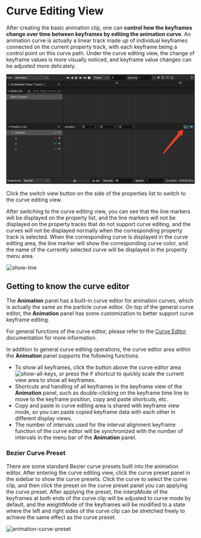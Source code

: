# Curve Editing View

After creating the basic animation clip, one can **control how the keyframes change over time between keyframes by editing the animation curve**. An animation curve is actually a linear track made up of individual keyframes connected on the current property track, with each keyframe being a control point on this curve path. Under the curve editing view, the change of keyframe values is more visually noticed, and keyframe value changes can be adjusted more delicately.

![curve btn](animation-curve/curve-btn.png)

Click the switch view button on the side of the properties list to switch to the curve editing view.

After switching to the curve editing view, you can see that the line markers will be displayed on the property list, and the line markers will not be displayed on the property tracks that do not support curve editing, and the curves will not be displayed normally when the corresponding property track is selected. When the corresponding curve is displayed in the curve editing area, the line marker will show the corresponding curve color, and the name of the currently selected curve will be displayed in the property menu area.

![show-line](animation-curve/show-line.png)

## Getting to know the curve editor

The **Animation** panel has a built-in curve editor for animation curves, which is actually the same as the particle curve editor. On top of the general curve editor, the **Animation** panel has some customization to better support curve keyframe editing.

For general functions of the curve editor, please refer to the [Curve Editor](./curve-editor.md) documentation for more information.

In addition to general curve editing operations, the curve editor area within the **Animation** panel supports the following functions.

- To show all keyframes, click the button above the curve editor area ![show-all-keys](./animation-curve/show-all-keys.png), or press the <kbd>F</kbd> shortcut to quickly scale the current view area to show all keyframes.
- Shortcuts and handling of all keyframes in the keyframe view of the **Animation** panel, such as double-clicking on the keyframe time line to move to the keyframe position, copy and paste shortcuts, etc.
- Copy and paste in curve editing area is shared with keyframe view mode, so you can paste copied keyframe data with each other in different display views.
- The number of intervals used for the interval alignment keyframe function of the curve editor will be synchronized with the number of intervals in the menu bar of the **Animation** panel.

### Bezier Curve Preset

There are some standard Bezier curve presets built into the animation editor. After entering the curve editing view, click the curve preset panel in the sidebar to show the curve presets. Click the curve to select the curve clip, and then click the preset on the curve preset panel you can applying the curve preset. After applying the preset, the interpMode of the keyframes at both ends of the curve clip will be adjusted to curve mode by default, and the weightMode of the keyframes will be modified to a state where the left and right sides of the curve clip can be stretched freely to achieve the same effect as the curve preset.

![animation-curve-preset](animation-curve/animation-curve-preset.gif)
